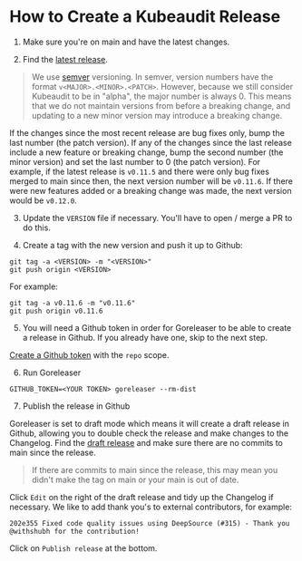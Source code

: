 # How to Create a Kubeaudit Release

1. Make sure you're on main and have the latest changes.

2. Find the [latest release](https://github.com/Shopify/kubeaudit/releases).

> We use [semver](https://semver.org/) versioning. In semver, version numbers have the format `v<MAJOR>.<MINOR>.<PATCH>`. However, because we still consider Kubeaudit to be in "alpha", the major number is always 0. This means that we do not maintain versions from before a breaking change, and updating to a new minor version may introduce a breaking change.

If the changes since the most recent release are bug fixes only, bump the last number (the patch version). If any of the changes since the last release include a new feature or breaking change, bump the second number (the minor version) and set the last number to 0 (the patch version). For example, if the latest release is `v0.11.5` and there were only bug fixes merged to main since then, the next version number will be `v0.11.6`. If there were new features added or a breaking change was made, the next version would be `v0.12.0`.

3. Update the `VERSION` file if necessary. You'll have to open / merge a PR to do this.

4. Create a tag with the new version and push it up to Github:

```
git tag -a <VERSION> -m "<VERSION>"
git push origin <VERSION>
```

For example:

```
git tag -a v0.11.6 -m "v0.11.6"
git push origin v0.11.6
```

5. You will need a Github token in order for Goreleaser to be able to create a release in Github. If you already have one, skip to the next step.

[Create a Github token](https://github.com/settings/tokens/new) with the `repo` scope.

6. Run Goreleaser

```
GITHUB_TOKEN=<YOUR TOKEN> goreleaser --rm-dist
```

7. Publish the release in Github

Goreleaser is set to draft mode which means it will create a draft release in Github, allowing you to double check the release and make changes to the Changelog. Find the [draft release](https://github.com/Shopify/kubeaudit/releases) and make sure there are no commits to main since the release.

> If there are commits to main since the release, this may mean you didn't make the tag on main or your main is out of date.

Click `Edit` on the right of the draft release and tidy up the Changelog if necessary. We like to add thank you's to external contributors, for example:

```
202e355 Fixed code quality issues using DeepSource (#315) - Thank you @withshubh for the contribution!
```

Click on `Publish release` at the bottom.
